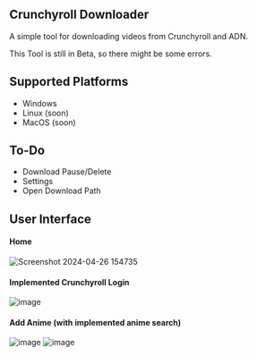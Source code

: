 ## Crunchyroll Downloader
A simple tool for downloading videos from Crunchyroll and ADN.

This Tool is still in Beta, so there might be some errors.
## Supported Platforms
- Windows
- Linux (soon)
- MacOS (soon)
## To-Do
- Download Pause/Delete
- Settings
- Open Download Path
## User Interface
#### Home
![Screenshot 2024-04-26 154735](https://github.com/stratuma/Crunchyroll-Downloader-v4.0/assets/166541445/e1dd01f1-29f6-4903-a672-55b2d9d20076)
#### Implemented Crunchyroll Login
![image](https://github.com/stratuma/Crunchyroll-Downloader-v4.0/assets/166541445/ac8a4188-2d90-4991-9433-3e4bc72fbb5a)
#### Add Anime (with implemented anime search)
![image](https://github.com/stratuma/Crunchyroll-Downloader-v4.0/assets/166541445/f0a478d3-d5a8-4ac5-9673-5f983c09ec44)
![image](https://github.com/stratuma/Crunchyroll-Downloader-v4.0/assets/166541445/01dbf7df-7263-497a-a034-8cc8ea15ec3d)

